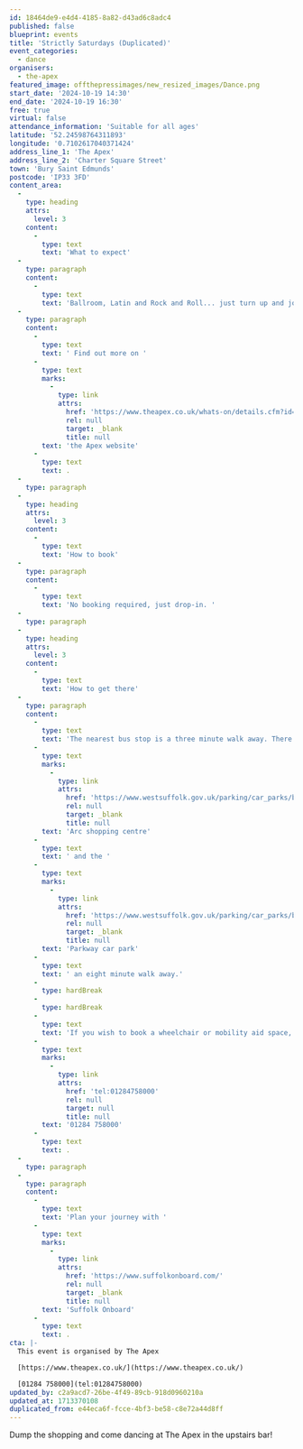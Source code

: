 ```yaml
---
id: 18464de9-e4d4-4185-8a82-d43ad6c8adc4
published: false
blueprint: events
title: 'Strictly Saturdays (Duplicated)'
event_categories:
  - dance
organisers:
  - the-apex
featured_image: offthepressimages/new_resized_images/Dance.png
start_date: '2024-10-19 14:30'
end_date: '2024-10-19 16:30'
free: true
virtual: false
attendance_information: 'Suitable for all ages'
latitude: '52.24598764311893'
longitude: '0.7102617040371424'
address_line_1: 'The Apex'
address_line_2: 'Charter Square Street'
town: 'Bury Saint Edmunds'
postcode: 'IP33 3FD'
content_area:
  -
    type: heading
    attrs:
      level: 3
    content:
      -
        type: text
        text: 'What to expect'
  -
    type: paragraph
    content:
      -
        type: text
        text: 'Ballroom, Latin and Rock and Roll... just turn up and join in!'
  -
    type: paragraph
    content:
      -
        type: text
        text: ' Find out more on '
      -
        type: text
        marks:
          -
            type: link
            attrs:
              href: 'https://www.theapex.co.uk/whats-on/details.cfm?id=40605&ins=1271990'
              rel: null
              target: _blank
              title: null
        text: 'the Apex website'
      -
        type: text
        text: .
  -
    type: paragraph
  -
    type: heading
    attrs:
      level: 3
    content:
      -
        type: text
        text: 'How to book'
  -
    type: paragraph
    content:
      -
        type: text
        text: 'No booking required, just drop-in. '
  -
    type: paragraph
  -
    type: heading
    attrs:
      level: 3
    content:
      -
        type: text
        text: 'How to get there'
  -
    type: paragraph
    content:
      -
        type: text
        text: 'The nearest bus stop is a three minute walk away. There is car parking at the '
      -
        type: text
        marks:
          -
            type: link
            attrs:
              href: 'https://www.westsuffolk.gov.uk/parking/car_parks/bse_car_parks/cattle-market-car-park.cfm'
              rel: null
              target: _blank
              title: null
        text: 'Arc shopping centre'
      -
        type: text
        text: ' and the '
      -
        type: text
        marks:
          -
            type: link
            attrs:
              href: 'https://www.westsuffolk.gov.uk/parking/car_parks/bse_car_parks/parkway-multi-storey-car-park.cfm'
              rel: null
              target: _blank
              title: null
        text: 'Parkway car park'
      -
        type: text
        text: ' an eight minute walk away.'
      -
        type: hardBreak
      -
        type: hardBreak
      -
        type: text
        text: 'If you wish to book a wheelchair or mobility aid space, please contact the Box office on '
      -
        type: text
        marks:
          -
            type: link
            attrs:
              href: 'tel:01284758000'
              rel: null
              target: null
              title: null
        text: '01284 758000'
      -
        type: text
        text: .
  -
    type: paragraph
  -
    type: paragraph
    content:
      -
        type: text
        text: 'Plan your journey with '
      -
        type: text
        marks:
          -
            type: link
            attrs:
              href: 'https://www.suffolkonboard.com/'
              rel: null
              target: _blank
              title: null
        text: 'Suffolk Onboard'
      -
        type: text
        text: .
cta: |-
  This event is organised by The Apex

  [https://www.theapex.co.uk/](https://www.theapex.co.uk/) 

  [01284 758000](tel:01284758000)
updated_by: c2a9acd7-26be-4f49-89cb-918d0960210a
updated_at: 1713370108
duplicated_from: e44eca6f-fcce-4bf3-be58-c8e72a44d8ff
---
```

Dump the shopping and come dancing at The Apex in the upstairs bar!